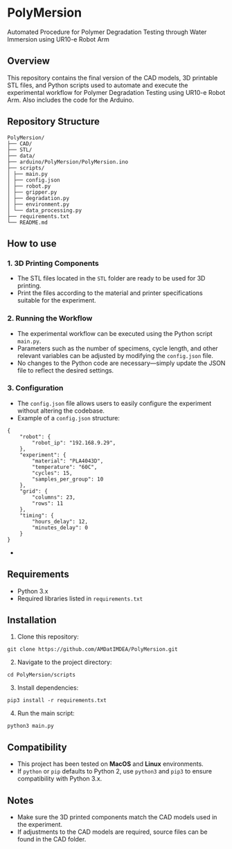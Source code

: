 # PolyMersion
Automated Procedure for Polymer Degradation Testing through Water Immersion using UR10-e Robot Arm

## Overview

This repository contains the final version of the CAD models, 3D printable STL files, and Python scripts used to automate and execute the experimental workflow for Polymer Degradation Testing using UR10-e Robot Arm. Also includes the code for the Arduino.

## Repository Structure

```
PolyMersion/ 
├── CAD/ 
├── STL/
├── data/
├── arduino/PolyMersion/PolyMersion.ino
├── scripts/ 
│ ├── main.py 
│ ├── config.json
│ ├── robot.py
│ ├── gripper.py
│ ├── degradation.py
│ ├── environment.py 
│ └── data_processing.py
├── requirements.txt
└── README.md
```

## How to use
### 1. 3D Printing Components

- The STL files located in the `STL` folder are ready to be used for 3D printing.
- Print the files according to the material and printer specifications suitable for the experiment.

### 2. Running the Workflow

- The experimental workflow can be executed using the Python script `main.py`.
- Parameters such as the number of specimens, cycle length, and other relevant variables can be adjusted by modifying the `config.json` file.
- No changes to the Python code are necessary—simply update the JSON file to reflect the desired settings.

### 3. Configuration

- The `config.json` file allows users to easily configure the experiment without altering the codebase.
- Example of a `config.json` structure:

```
{
    "robot": {
        "robot_ip": "192.168.9.29",
    },
    "experiment": {
        "material": "PLA4043D",
        "temperature": "60C",
        "cycles": 15,
	    "samples_per_group": 10
    },
    "grid": {
        "columns": 23,
        "rows": 11
    },
    "timing": {
        "hours_delay": 12,
        "minutes_delay": 0
    }
}
```
- 

## Requirements

- Python 3.x
- Required libraries listed in `requirements.txt`

## Installation
1. Clone this repository:
```
git clone https://github.com/AMDatIMDEA/PolyMersion.git
```
2. Navigate to the project directory:
```
cd PolyMersion/scripts
```
3. Install dependencies:
```
pip3 install -r requirements.txt
```

4. Run the main script:
```
python3 main.py
```

## Compatibility  
- This project has been tested on **MacOS** and **Linux** environments.  
- If `python` or `pip` defaults to Python 2, use `python3` and `pip3` to ensure compatibility with Python 3.x.  

## Notes
- Make sure the 3D printed components match the CAD models used in the experiment.
- If adjustments to the CAD models are required, source files can be found in the CAD folder.
